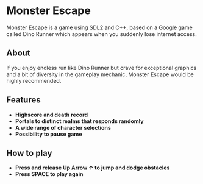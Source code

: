 # Monster Escape

  Monster Escape is a game using SDL2 and C++, based on a Google game called Dino Runner which appears when you suddenly lose internet access.
## About

  If you enjoy endless run like Dino Runner but crave
 for exceptional graphics and a bit of diversity in the
 gameplay mechanic, Monster Escape would be highly 
recommended.


## Features


* **Highscore and death record**
* **Portals to distinct realms that responds randomly**
* **A wide range of character selections**
* **Possibility to pause game**


## How to play

* **Press and release Up Arrow ↑ to jump and dodge obstacles**
* **Press SPACE to play again**